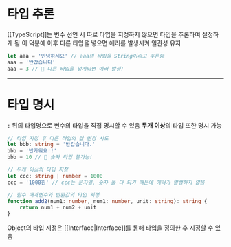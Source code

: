 # 타입 추론

[[TypeScript]]는 변수 선언 시 따로 타입을 지정하지 않으면 타입을 추론하여 설정하게 됨
이 덕분에 이후 다른 타입을 넣으면 에러를 발생시켜 일관성 유지

```typescript
let aaa = '안녕하세요' // aaa의 타입을 String이라고 추론함
aaa = '반갑습니다' 
aaa = 3 // 🚨 다른 타입을 넣게되면 에러 발생!
```

---
# 타입 명시

`:` 뒤의 타입명으로 변수의 타입을 직접 명시할 수 있음
**두개 이상**의 타입 또한 명시 가능

```typescript
// 타입 지정 후 다른 타입의 값 변경 시도
let bbb: string = '반갑습니다.' 
bbb = '반가워요!!' 
bbb = 10 // 🚨 숫자 타입 불가능!

// 두개 이상의 타입 지정
let ccc: string | number = 1000 
ccc = '1000원' // ccc는 문자열, 숫자 둘 다 되기 때문에 에러가 발생하지 않음

// 함수 매개변수와 반환값의 타입 지정
function add2(num1: number, num1: number, unit: string): string { 
	return num1 + num2 + unit 
}
```

Object의 타입 지정은 [[Interface|Interface]]를 통해 타입을 정의한 후 지정할 수 있음